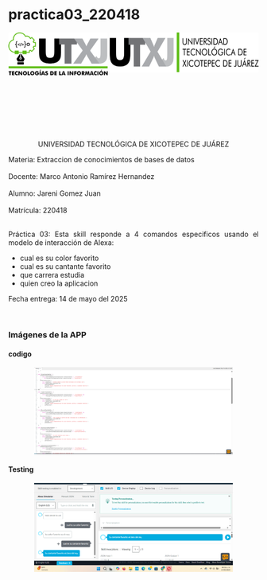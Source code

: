 # practica03_220418
<div style="display: flex; justify-content: space-between;">
    <img align="left" src="https://github.com/MauricioRL15/Logos_UTXJ/blob/main/LOGO%20TIC.png?raw=true" alt="Imagen 1" width="200" />
    <img align="right" src="https://github.com/MauricioRL15/Logos_UTXJ/blob/main/LOGO%20UTXJ%202019.png?raw=true" alt="Imagen 2" width="300" height="80" />
</div>

<br><br><br><br><br><br>

<p align="center">UNIVERSIDAD TECNOLÓGICA DE XICOTEPEC DE JUÁREZ</p>

<div style="text-align: justify;">
Materia: Extraccion de conocimientos de bases de datos <br><br>
Docente: Marco Antonio Ramírez Hernandez <br><br>
Alumno: Jareni Gomez Juan <br><br>
Matrícula: 220418 <br><br>

Práctica 03: Esta skill responde a 4 comandos especificos  usando el modelo de interacción de Alexa:

- cual es su color favorito
- cual es su cantante favorito
- que carrera estudia
- quien creo la aplicacion
 


Fecha entrega: 14 de mayo del 2025
</div>

<br>

### Imágenes de la APP
#### codigo

<div style="text-align: center">
    <img src="Codigo.png" alt="Imagen 1" width="400" height=""/>
</div>

#### Testing
<div style="text-align: center">
    <img src="testing.png" alt="Imagen 1" width="400" height=""/>
</div>
